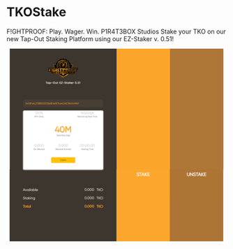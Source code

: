 # TKOStake
F!GHTPROOF: Play. Wager. Win. 
P1R4T3BOX Studios 
Stake your TKO on our new Tap-Out Staking Platform using our EZ-Staker v. 0.51!





![Alt text](/tkostakedapp.png?raw=true "Optional Title")
